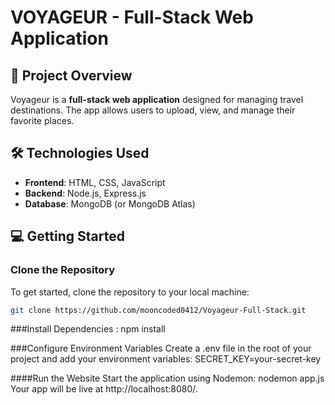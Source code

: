 # VOYAGEUR - Full-Stack Web Application

## 🚀 Project Overview
Voyageur is a **full-stack web application** designed for managing travel destinations. The app allows users to upload, view, and manage their favorite places.

## 🛠 Technologies Used
- **Frontend**: HTML, CSS, JavaScript
- **Backend**: Node.js, Express.js
- **Database**: MongoDB (or MongoDB Atlas)

## 💻 Getting Started

### Clone the Repository
To get started, clone the repository to your local machine:
```bash 
git clone https://github.com/mooncoded0412/Voyageur-Full-Stack.git
```

###Install Dependencies :
npm install

###Configure Environment Variables
Create a .env file in the root of your project and add your environment variables:
SECRET_KEY=your-secret-key

####Run the Website
Start the application using Nodemon:
nodemon app.js
Your app will be live at http://localhost:8080/.

